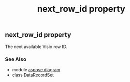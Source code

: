﻿---
title: next_row_id property
second_title: Aspose.Diagram for Python via .NET API References
description: 
type: docs
weight: 120
url: /python-net/aspose.diagram/datarecordset/next_row_id/
is_root: false
---

## next_row_id property


The next available Visio row ID.

### See Also
* module [aspose.diagram](../../)
* class [DataRecordSet](/diagram/python-net/aspose.diagram/datarecordset)
